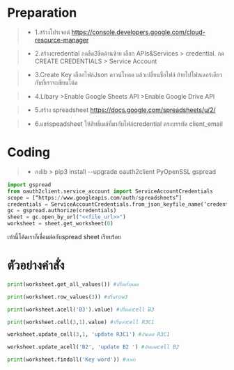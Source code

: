 # Preparation

>* 1.สร้างโปรเจกต์ https://console.developers.google.com/cloud-resource-manager

>* 2.สร้างcredential กดขีด3ขีดด้านซ้าย เลือก APIs&Services > credential. กด CREATE CREDENTIALS > Service Account 

>* 3.Create Key เลือกไฟล์Json ดาวน์โหลด แล้วเปลี่ยนชื่อไฟล์ ย้ายไปโฟลเดอร์เดียวกับที่เราจะเขียนโค้ด

>* 4.Libary >Enable Google Sheets API >Enable Google Drive API

>* 5.สร้าง spreadsheet https://docs.google.com/spreadsheets/u/2/

>* 6.แชร์speadsheet ให้สิทธิ์เมล์ที่มากับไฟล์credential ตรงบรรทัด client_email




# Coding

>* ลงlib > pip3 install --upgrade oauth2client PyOpenSSL gspread

```py
import gspread
from oauth2client.service_account import ServiceAccountCredentials
scope = [“https://www.googleapis.com/auth/spreadsheets”] 
credentials = ServiceAccountCredentials.from_json_keyfile_name(‘credentials.json’, scope)
gc = gspread.authorize(credentials)
sheet = gc.open_by_url("<<file_url>>")
worksheet = sheet.get_worksheet(0)

```

เท่านี้โค้ดเราก็เชื่อมต่อกับspread sheet เรียบร้อย



# ตัวอย่างคำสั่ง

```py
print(worksheet.get_all_values()) #ปริ้นทั้งหมด
```

```py
print(worksheet.row_values(3)) #ปริ้นrow3
```

```py
print(worksheet.acell('B3').value) #ปริ้นค่าcell B3
```

```py
print(worksheet.cell(3,1).value) #ปริ้นค่าcell R3C1
```

```py
worksheet.update_cell(3,1, 'update R3C1') #อัพเดต R3C1
```

```py
worksheet.update_acell('B2', 'update B2 ') #อัพเดตcell B2 
```

```py
print(worksheet.findall('Key word')) #หาค่า
```
